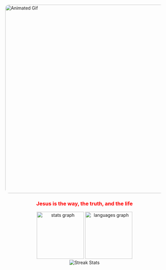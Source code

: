   <img src="https://github.com/user-attachments/assets/1ab086eb-8ece-4414-9b69-8abce01e1161" alt="Animated Gif" width="600" style="border-radius: 12px;"/>
</div>

<div align="center">
  <h3 style="color:#FF0000;">Jesus is the way, the truth, and the life</h3>

  <img src="https://github-readme-stats.vercel.app/api?username=murilothales&hide_title=false&hide_rank=false&show_icons=true&include_all_commits=true&count_private=true&disable_animations=false&theme=transparent&title_color=FF0000&icon_color=FF0000&text_color=E1E9F0&bg_color=00000000&hide_border=true" height="150" alt="stats graph" />
  
  <img src="https://github-readme-stats.vercel.app/api/top-langs?username=murilothales&locale=en&hide_title=false&layout=compact&card_width=320&langs_count=5&theme=transparent&title_color=FF0000&text_color=E1E9F0&bg_color=00000000&hide_border=true" height="150" alt="languages graph" />
</div>

<div align="center">
  <img src="https://github-readme-streak-stats.herokuapp.com/?user=bxnefly&theme=transparent&background=00000000&hide_border=true&ring=FF0000&fire=FF0000&currStreakLabel=FF0000&sideLabels=E1E9F0&dates=E1E9F0&sideNums=E1E9F0" alt="Streak Stats" />
</div>
